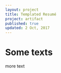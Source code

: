 ```yaml
---
layout: project
title: Templated Resumé
project: artifact
published: true
updated: 2 Oct, 2017
---
```

# Some texts

more text